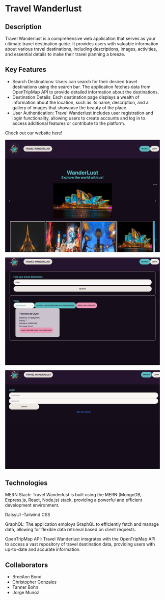 # Travel Wanderlust

## Description

Travel Wanderlust is a comprehensive web application that serves as your ultimate travel destination guide. It provides users with valuable information about various travel destinations, including descriptions, images, activities, and essential details to make their travel planning a breeze.

## Key Features

- Search Destinations: Users can search for their desired travel destinations using the search bar. The application fetches data from OpenTripMap API to provide detailed information about the destinations.
- Destination Details: Each destination page displays a wealth of information about the location, such as its name, description, and a gallery of images that showcase the beauty of the place.
- User Authentication: Travel Wanderlust includes user registration and login functionality, allowing users to create accounts and log in to access additional features or contribute to the platform.

Check out our website [here](https://travel-wanderlust-e4949a0bbd5c.herokuapp.com/)!


![screenshot](./images/Screenshot%201.png)

![screenshot](./images/Screenshot%202.png)

![screenshot](./images/Screenshot%203.png)

## Technologies

MERN Stack: Travel Wanderlust is built using the MERN (MongoDB, Express.js, React, Node.js) stack, providing a powerful and efficient development environment.

DaisyUI -Tailwind CSS

GraphQL: The application employs GraphQL to efficiently fetch and manage data, allowing for flexible data retrieval based on client requests.

OpenTripMap API: Travel Wanderlust integrates with the OpenTripMap API to access a vast repository of travel destination data, providing users with up-to-date and accurate information.

## Collaborators

* BreeAnn Bond
* Christopher Gonzales
* Tanner Bohn
* Jorge Munoz
